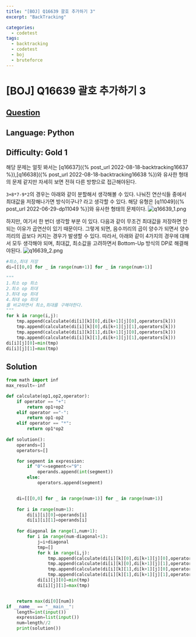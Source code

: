 ```yaml
---
title: "[BOJ] Q16639 괄호 추가하기 3"
excerpt: "BackTracking"

categories:
  - codetest
tags:
  - backtracking
  - codetest
  - boj
  - bruteforce
---
```

# [BOJ] Q16639 괄호 추가하기 3
## [Question](https://www.acmicpc.net/problem/16639)
## Language: Python
## Difficulty: Gold 1

해당 문제는 얼핏 봐서는 [q16637]({% post_url 2022-08-18-backtracking16637 %}),[q16638]({% post_url 2022-08-18-backtracking16638 %})와 유사한 형태의 문제 같지만 자세히 보면 전혀 다른 방향으로 접근해야된다.


```3+8*7-9*2```의 경우는 아래와 같이 분할해서 생각해볼 수 있다.
나눠진 연산식들 중에서 최대값을 저장해나가면 방식이구나? 라고 생각할 수 있다. 해당 유형은 [q11049]({% post_url 2022-06-29-dp11049 %}]와 유사한 형태의 문제이다.
![q16639_1.png](/assets/images/algorithm/q16639_1.png)

하지만, 여기서 한 번더 생각할 부분 이 있다.
다음과 같이 무조건 최대값을 저장하면 안되는 이유가 곱연산이 있기 때문이다. 그렇게 되면, 음수끼리의 곱이 양수가 되면서 양수끼리의 곱보다 커지는 경우가 발생할 수 있다. 따라서, 아래와 같이 4가지의 경우에 대해서 모두 생각해야 되며, 최대값, 최소값을 고려하면서 Bottom-Up 방식의 DP로 해결해야된다.
![q16639_2.png](/assets/images/algorithm/q16639_2.png)

```python
#최소,최대 저장
di=[[[0,0] for _ in range(num+1)] for _ in range(num+1)]
```

```python
"""
1.최소 op 최소
2.최소 op 최대
3.최대 op 최대
4.최대 op 최대
를 비교하면서 최소,최대를 구해야한다.
"""
for k in range(i,j):
    tmp.append(calculate(di[i][k][0],di[k+1][j][0],operators[k]))
    tmp.append(calculate(di[i][k][0],di[k+1][j][1],operators[k]))
    tmp.append(calculate(di[i][k][1],di[k+1][j][0],operators[k]))
    tmp.append(calculate(di[i][k][1],di[k+1][j][1],operators[k]))
di[i][j][0]=min(tmp)
di[i][j][1]=max(tmp)
```

## Solution

```python
from math import inf
max_result=-inf

def calculate(op1,op2,operator):
    if operator == "+":
        return op1+op2
    elif operator =="-":
        return op1-op2
    elif operator == "*":
        return op1*op2
         
def solution():
    operands=[]
    operators=[]

    for segment in expression:
        if "0"<=segment<="9":
            operands.append(int(segment))
        else:
            operators.append(segment)


    di=[[[0,0] for _ in range(num+1)] for _ in range(num+1)]
    
    for i in range(num+1):
        di[i][i][0]=operands[i]
        di[i][i][1]=operands[i]
    
    for diagonal in range(1,num+1):
        for i in range(num-diagonal+1):
            j=i+diagonal
            tmp=[]
            for k in range(i,j):
                tmp.append(calculate(di[i][k][0],di[k+1][j][0],operators[k]))
                tmp.append(calculate(di[i][k][0],di[k+1][j][1],operators[k]))
                tmp.append(calculate(di[i][k][1],di[k+1][j][0],operators[k]))
                tmp.append(calculate(di[i][k][1],di[k+1][j][1],operators[k]))
            di[i][j][0]=min(tmp)
            di[i][j][1]=max(tmp)


    return max(di[0][num])
if __name__ == "__main__":
    length=int(input())
    expression=list(input())
    num=length//2 
    print(solution())
```